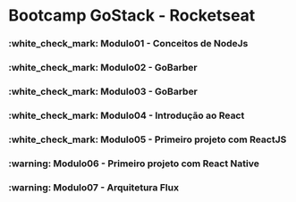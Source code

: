<h1>Bootcamp GoStack - Rocketseat</h1>

<h3>:white_check_mark: Modulo01 - Conceitos de NodeJs</h3>
<h3>:white_check_mark: Modulo02 - GoBarber</h3>
<h3>:white_check_mark: Modulo03 - GoBarber</h3>
<h3>:white_check_mark: Modulo04 - Introdução ao React</h3>
<h3>:white_check_mark: Modulo05 - Primeiro projeto com ReactJS</h3>
<h3>:warning: Modulo06 - Primeiro projeto com React Native</h3>
<h3>:warning: Modulo07 - Arquitetura Flux</h3>
